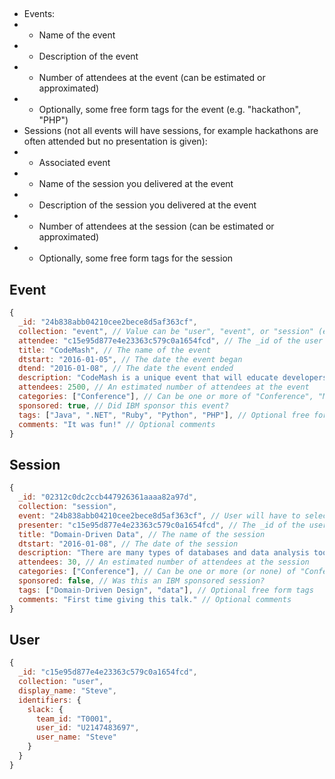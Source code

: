 
##

* Events:
* * Name of the event
* * Description of the event
* * Number of attendees at the event (can be estimated or approximated)
* * Optionally, some free form tags for the event (e.g. "hackathon", "PHP")
* Sessions (not all events will have sessions, for example hackathons are often attended but no presentation is given):
* * Associated event
* * Name of the session you delivered at the event
* * Description of the session you delivered at the event
* * Number of attendees at the session (can be estimated or approximated)
* * Optionally, some free form tags for the session

## Event

```js
{
  _id: "24b838abb04210cee2bece8d5af363cf",
  collection: "event", // Value can be "user", "event", or "session" (each has its own schema)
  attendee: "c15e95d877e4e23363c579c0a1654fcd", // The _id of the user who indicated attendance at this event (i.e. the user creating this entry)
  title: "CodeMash", // The name of the event
  dtstart: "2016-01-05", // The date the event began
  dtend: "2016-01-08", // The date the event ended
  description: "CodeMash is a unique event that will educate developers on current practices, methodologies, and technology trends in a variety of platforms and development languages such as Java, .NET, Ruby, Python and PHP.", // The official description of the event (can be unofficial if no canonical description is available)
  attendees: 2500, // An estimated number of attendees at the event
  categories: ["Conference"], // Can be one or more of "Conference", "Meetup", "Hackathon", or left empty of if non of these fit
  sponsored: true, // Did IBM sponsor this event?
  tags: ["Java", ".NET", "Ruby", "Python", "PHP"], // Optional free form tags
  comments: "It was fun!" // Optional comments
}
```

## Session

```js
{
  _id: "02312c0dc2ccb447926361aaaa82a97d",
  collection: "session",
  event: "24b838abb04210cee2bece8d5af363cf", // User will have to select from one of their previously-entered events (optional)
  presenter: "c15e95d877e4e23363c579c0a1654fcd", // The _id of the user who indicated presenting this session (i.e. the user creating this entry)
  title: "Domain-Driven Data", // The name of the session
  dtstart: "2016-01-08", // The date of the session
  description: "There are many types of databases and data analysis tools from which to choose today. Should you use a relational database? How about a key-value store? Maybe a document database? Or is a graph database the right fit for your project? What about polyglot persistence? Help! Applying principles from Domain-Driven Design, this presentation will help you choose and apply the right data layer for your application's model or models.", // The description of the session
  attendees: 30, // An estimated number of attendees at the session
  categories: ["Conference"], // Can be one or more (or none) of "Conference", "Meetup", "Hackathon", or "Webinar". Will use the same category as the associated event, if applicable
  sponsored: false, // Was this an IBM sponsored session?
  tags: ["Domain-Driven Design", "data"], // Optional free form tags
  comments: "First time giving this talk." // Optional comments
}
```

##  User

```js
{
  _id: "c15e95d877e4e23363c579c0a1654fcd",
  collection: "user",
  display_name: "Steve",
  identifiers: {
    slack: {
      team_id: "T0001",
      user_id: "U2147483697",
      user_name: "Steve"
    }
  }
}
```